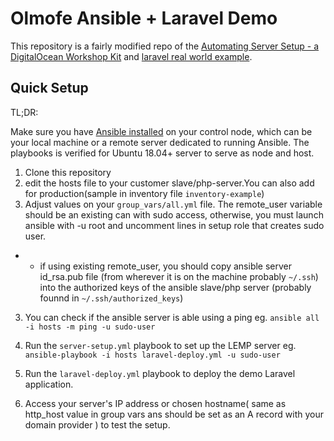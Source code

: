 # Olmofe Ansible + Laravel Demo

This repository is a fairly modified repo of the [Automating Server Setup - a DigitalOcean Workshop Kit](https://www.digitalocean.com/community/meetup_kits/automating-server-setup-with-ansible-a-digitalocean-workshop-kit) and [laravel real world example](https://github.com/f1amy/laravel-realworld-example-app).

## Quick Setup

TL;DR:

Make sure you have [Ansible installed](https://www.digitalocean.com/community/tutorials/how-to-install-and-configure-ansible-on-ubuntu-18-04) on your control node, which can be your local machine or a remote server dedicated to running Ansible.
The playbooks is verified for Ubuntu 18.04+ server to serve as node and host.

1. Clone this repository
2. edit the hosts file to your customer slave/php-server.You can also add for production(sample in inventory file `inventory-example`)
3. Adjust values on your `group_vars/all.yml` file.
The remote_user variable should be an existing can with sudo access, otherwise, you must launch ansible with -u root and uncomment lines in setup role that creates sudo user.
- -  if using existing remote_user, you should copy ansible server id_rsa.pub file (from wherever it is on the machine probably `~/.ssh`) into the authorized keys of the ansible slave/php server (probably founnd in `~/.ssh/authorized_keys`)
3. You can check if the ansible server is able using a ping eg. `ansible all -i hosts -m ping -u sudo-user`

4. Run the `server-setup.yml` playbook to set up the LEMP server
eg. `ansible-playbook -i hosts laravel-deploy.yml -u sudo-user`
5. Run the `laravel-deploy.yml` playbook to deploy the demo Laravel application.
6. Access your server's IP address or chosen hostname( same as http_host value in group vars ans should be set as an A record with your domain provider ) to test the setup.